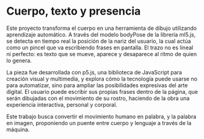# Cuerpo, texto y presencia

Este proyecto transforma el cuerpo en una herramienta de dibujo utilizando aprendizaje automático. A través del modelo bodyPose de la librería ml5.js, se detecta en tiempo real la posición de la nariz del usuario, la cual actúa como un pincel que va escribiendo frases en pantalla. El trazo no es lineal ni perfecto: es texto que se mueve, aparece y desaparece al ritmo de quien lo genera.

La pieza fue desarrollada con p5.js, una biblioteca de JavaScript para creación visual y multimedia, y explora cómo la tecnología puede usarse no para automatizar, sino para ampliar las posibilidades expresivas del arte digital. El usuario puede escribir sus propias frases dentro de la página, que serán dibujadas con el movimiento de su rostro, haciendo de la obra una experiencia interactiva, personal y corporal.

Este trabajo busca convertir el movimiento humano en palabra, y la palabra en imagen, proponiendo un puente entre cuerpo y lenguaje a través de la máquina.


